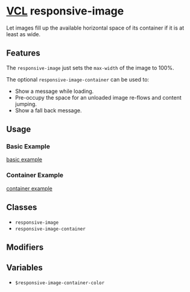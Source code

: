 # [VCL](https://vcl.github.io/) responsive-image

Let images fill up the available horizontal space of its container if it is at
least as wide.

## Features

The `responsive-image` just sets the `max-width` of the image to 100%.

The optional `responsive-image-container` can be used to:

- Show a message while loading.
- Pre-occupy the space for an unloaded image re-flows and content jumping.
- Show a fall back message.

## Usage

### Basic Example

[basic example](/demo/example-basic.html)

### Container Example

[container example](/demo/example-container.html)

## Classes

- `responsive-image`
- `responsive-image-container`

## Modifiers

## Variables

- `$responsive-image-container-color`
